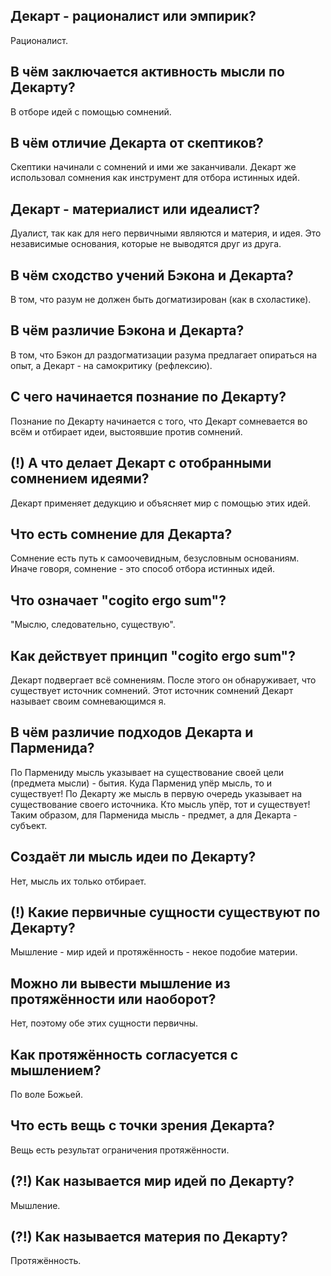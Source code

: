 ## Декарт - рационалист или эмпирик?
Рационалист.

## В чём заключается активность мысли по Декарту?
В отборе идей с помощью сомнений.

## В чём отличие Декарта от скептиков?
Скептики начинали с сомнений и ими же заканчивали.
Декарт же использовал сомнения как инструмент для отбора истинных идей.

## Декарт - материалист или идеалист?
Дуалист, так как для него первичными являются и материя, и идея.
Это независимые основания, которые не выводятся друг из друга.

## В чём сходство учений Бэкона и Декарта?
В том, что разум не должен быть догматизирован (как в схоластике).

## В чём различие Бэкона и Декарта?
В том, что Бэкон дл раздогматизации разума предлагает опираться на опыт, а Декарт - на самокритику (рефлексию).

## С чего начинается познание по Декарту?
Познание по Декарту начинается с того, что Декарт сомневается во всём и отбирает идеи, выстоявшие против сомнений.

## (!) А что делает Декарт с отобранными сомнением идеями?
Декарт применяет дедукцию и объясняет мир с помощью этих идей.

## Что есть сомнение для Декарта?
Сомнение есть путь к самоочевидным, безусловным основаниям.
Иначе говоря, сомнение - это способ отбора истинных идей.

## Что означает "cogito ergo sum"?
"Мыслю, следовательно, существую".

## Как действует принцип "cogito ergo sum"?
Декарт подвергает всё сомнениям.
После этого он обнаруживает, что существует источник сомнений.
Этот источник сомнений Декарт называет своим сомневающимся я.

## В чём различие подходов Декарта и Парменида?
По Пармениду мысль указывает на существование своей цели (предмета мысли) - бытия.
Куда Парменид упёр мысль, то и существует!
По Декарту же мысль в первую очередь указывает на существование своего источника.
Кто мысль упёр, тот и существует!
Таким образом, для Парменида мысль - предмет, а для Декарта - субъект.

## Создаёт ли мысль идеи по Декарту?
Нет, мысль их только отбирает.

## (!) Какие первичные сущности существуют по Декарту?
Мышление - мир идей и протяжённость - некое подобие материи.

## Можно ли вывести мышление из протяжённости или наоборот?
Нет, поэтому обе этих сущности первичны.

## Как протяжённость согласуется с мышлением?
По воле Божьей.

## Что есть вещь с точки зрения Декарта?
Вещь есть результат ограничения протяжённости.

## (?!) Как называется мир идей по Декарту?
Мышление.

## (?!) Как называется материя по Декарту?
Протяжённость.
